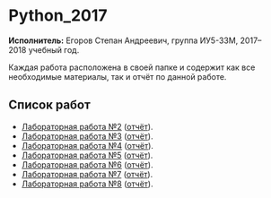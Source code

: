 # Python_2017

**Исполнитель:** Егоров Степан Андреевич, группа ИУ5-33М, 2017–2018&nbsp;учебный год.

Каждая работа расположена в&nbsp;своей папке и содержит как все необходимые материалы, так и отчёт по&nbsp;данной работе.

## Список работ
* [Лабораторная работа №2](./lab_2) ([отчёт](./lab_2/lab_2.pdf)).
* [Лабораторная работа №3](./lab_3) ([отчёт](./lab_3/lab_3.pdf)).
* [Лабораторная работа №4](./lab_4) ([отчёт](./lab_4/lab_4.pdf)).
* [Лабораторная работа №5](./lab_5) ([отчёт](./lab_5/lab_5.pdf)).
* [Лабораторная работа №6](./lab_6) ([отчёт](./lab_6/lab_6.pdf)).
* [Лабораторная работа №7](./lab_7) ([отчёт](./lab_7/lab_7.pdf)).
* [Лабораторная работа №8](./lab_8) ([отчёт](./lab_8/lab_8.pdf)).